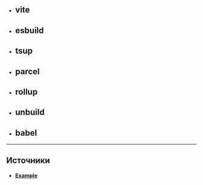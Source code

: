 - ## vite  
- ## esbuild
- ## tsup
- ## parcel
- ## rollup
- ## unbuild
- ## babel

---

## Источники
- #### [Example](https://github.com/injurka/vue-bundle)